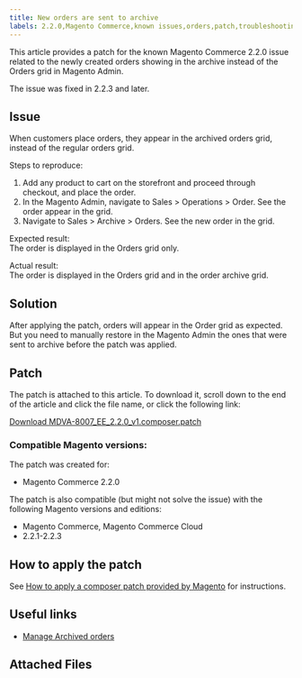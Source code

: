 ```yaml
---
title: New orders are sent to archive
labels: 2.2.0,Magento Commerce,known issues,orders,patch,troubleshooting
---
```


This article provides a patch for the known Magento Commerce 2.2.0 issue related to the newly created orders showing in the archive instead of the Orders grid in Magento Admin.

<p class="info">The issue was fixed in 2.2.3 and later. </p>

## Issue

When customers place orders, they appear in the archived orders grid, instead of the regular orders grid.

Steps to reproduce:

1. Add any product to cart on the storefront and proceed through checkout, and place the order.
1. In the Magento Admin, navigate to Sales > Operations > Order.  See the order appear in the grid.
1. Navigate to Sales > Archive > Orders. See the new order in the grid.

Expected result:  
The order is displayed in the Orders grid only.

Actual result:  
The order is displayed in the Orders grid and in the order archive grid.

## Solution

After applying the patch, orders will appear in the Order grid as expected. But you need to manually restore in the Magento Admin the ones that were sent to archive before the patch was applied.

## Patch

The patch is attached to this article. To download it, scroll down to the end of the article and click the file name, or click the following link:

[Download MDVA-8007\_EE\_2.2.0\_v1.composer.patch](https://support.magento.com/hc/article_attachments/360025565431/MDVA-8007_EE_2.2.0_v1.composer.patch)

### Compatible Magento versions:

The patch was created for:

* Magento Commerce 2.2.0

The patch is also compatible (but might not solve the issue) with the following Magento versions and editions:

* Magento Commerce, Magento Commerce Cloud
* 2.2.1-2.2.3

## How to apply the patch

See [How to apply a composer patch provided by Magento](https://support.magento.com/hc/en-us/articles/360028367731) for instructions.

## Useful links

* [Manage Archived orders](https://docs.magento.com/m2/2.2/ee/user_guide/sales/order-archive.html)

## Attached Files